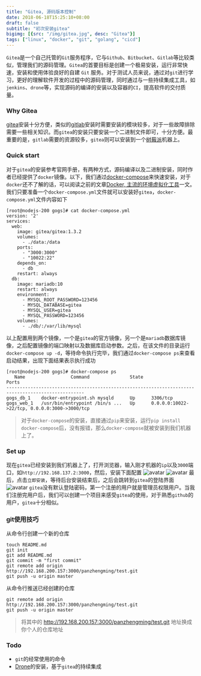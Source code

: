 ```yaml
---
title: "Gitea, 源码版本控制"
date: 2018-06-18T15:25:10+08:00
draft: false
subtitle: "初次安装gitea"
bigimg: [{src: "/img/gitea.jpg", desc: "Gitea"}]
tags: ["linux", "docker", "git", "golang", "cicd"]
---
```

`Gitea`是一个自己托管的`Git`服务程序，它与`Github`、`Bitbucket`、`Gitlab`等比较类似，管理我们的源码管理。`Gitea`的首要目标是创建一个极易安装，运行非常快速，安装和使用体验良好的自建 `Git` 服务。对于测试人员来说，通过对`git`进行学习，更好的理解软件开发的过程中的源码管理，同时通过与一些持续集成工具，如`jenkins`、`drone`等，实现源码的编译的安装以及容器的`CI`，提高软件的交付质量。
<!--more-->
### Why Gitea
[gitea](https://docs.gitea.io/zh-cn/)安装十分方便，类似的[gitlab](https://docs.gitlab.com/)安装时需要安装的模块较多，对于一些故障排除需要一些相关知识。而`gitea`的安装只要安装一个二进制文件即可，十分方便。最重要的是，`gitlab`需要的资源较多，`gitea`则可以安装到一个[树莓派](https://baike.baidu.com/item/%E6%A0%91%E8%8E%93%E6%B4%BE/80427?fr=aladdin)机器上。

### Quick start
对于`gitea`的安装参考官网手册，有两种方式，源码编译以及二进制安装，同时作者已经提供了`docker`镜像。以下，我们通过[docker-compose](https://blog.csdn.net/chinrui/article/details/79155688)来快速安装，对于`docker`还不了解的话，可以阅读之前的文章[Docker, 主流的环境虚拟化工具](http://localhost:1313/post/docker_install/)一文。我们只要准备一个`docker-compose.yml`文件就可以安装好`gitea`，`docker-compose.yml`文件内容如下
```shell
[root@nodejs-200 gogs]# cat docker-compose.yml
version: '2'
services:
  web:
    image: gitea/gitea:1.3.2
    volumes:
      - ./data:/data
    ports:
      - "3000:3000"
      - "10022:22"
    depends_on:
      - db
    restart: always
  db:
    image: mariadb:10
    restart: always
    environment:
      - MYSQL_ROOT_PASSWORD=123456
      - MYSQL_DATABASE=gitea
      - MYSQL_USER=gitea
      - MYSQL_PASSWORD=123456
    volumes:
      - ./db/:/var/lib/mysql
```
以上配置用到两个镜像，一个是`gitea`的官方镜像，另一个是`mariadb`数据库镜像，之后配置镜像的端口映射以及数据库启动参数。之后，在该文件的目录运行`docker-compose up -d`，等待命令执行完毕，我们通过`docker-compose ps`来查看启动结果，出现下面结果表示执行成功
```shell
[root@nodejs-200 gogs]# docker-compose ps
   Name                 Command               State                       Ports
---------------------------------------------------------------------------------------------------
gogs_db_1    docker-entrypoint.sh mysqld      Up      3306/tcp
gogs_web_1   /usr/bin/entrypoint /bin/s ...   Up      0.0.0.0:10022->22/tcp, 0.0.0.0:3000->3000/tcp
```

> 对于`docker-compose`的安装，直接通过`pip`来安装，运行`pip install docker-compose`后，没有报错，那么`docker-compose`就被安装到我们机器上了。

### Set up
现在`gitea`已经安装到我们机器上了，打开浏览器，输入刚才机器的`ip`以及`3000`端口，如`http://192.168.137.2:3000`，然后，安装下面配置
![avatar](http://wx2.sinaimg.cn/mw690/0060lm7Tly1fshhadbko2j30rn0c4aaw.jpg)
![avatar](http://wx2.sinaimg.cn/mw690/0060lm7Tly1fshhb5b4iuj30ol0n4aba.jpg)
最后，点击`立即安装`，等待后台安装结束后，之后会跳转到`gitea`的登陆界面
![avatar](http://wx2.sinaimg.cn/mw690/0060lm7Tly1fshhdfd0cbj30ys0dgmxb.jpg)
`gitea`没有默认登陆密码，第一个注册的用户就是管理员权限用户。当我们注册完用户后，我们可以创建一个项目来感受`gitea`的使用，对于熟悉`github`的用户，`gitea`十分相似。  

### git使用技巧
从命令行创建一个新的仓库
```shell
touch README.md
git init
git add README.md
git commit -m "first commit"
git remote add origin http://192.168.200.157:3000/panzhengming/test.git
git push -u origin master
```
从命令行推送已经创建的仓库
```shell
git remote add origin http://192.168.200.157:3000/panzhengming/test.git
git push -u origin master
```

> 将其中的 http://192.168.200.157:3000/panzhengming/test.git 地址换成你个人的仓库地址

### Todo

- `git`的经常使用的命令
- [Drone](http://docs.drone.io/zh/)的安装，基于`gitea`的持续集成


